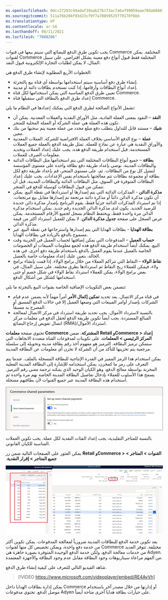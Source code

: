 ```yaml
---
ms.openlocfilehash: 0dcc27293c49adaf39aab27b1f3ac7a6af99059aae70da60401c13d112029a5e
ms.sourcegitcommit: 511a76b204f93d23cf9f7a70059525f79170f6bb
ms.translationtype: HT
ms.contentlocale: ar-SA
ms.lasthandoff: 08/11/2021
ms.locfileid: "7088286"
---
```

يجب تكوين طرق الدفع للبضائع التي سيتم بيعها في قنوات Commerce المختلفة. يمكن لقنوات Commerce المختلفة فقط قبول أنواع دفع معينة بشكل افتراضي. على سبيل المثال، لا يمكن لطلبات التجارة الإلكترونية قبول النقد. 

الخطوات الأربع المطلوبة لإنشاء طرق الدفع هي:

-   إنشاء طرق دفع أساسية سيتم استخدامها بواسطة أي قناة بيع بالتجزئة.
-   إعداد أنواع البطاقات وأرقامها، إذا كنت تستخدم بطاقات دائنة أو مدينة. 
-   تعيين طرق الدفع المناسبة التي يمكن استخدامها لكل قناة Commerce. 
-   إعداد طرق الدفع بالبطاقة التي ستقبلها قناة Commerce.  

تشمل الأنواع الصالحة لطرق الدفع التي يمكنك إعدادها في النظام ما يلي: 

-   **النقد** – النقود بمعنى العملة المادية، مثل الأوراق النقدية والعملات المعدنية. يمكن أن تكون هذه العملة هي عملة الشركة أو العملة المحلية للمتجر.
-   **شيك** – مستند قابل للتداول يتطلب دفع مبلغ محدد من عملة معينة يتم سحبها من بنك معين. 
-   **عملة** – نوع الدفع الأساسي بخلاف العملة الافتراضية للشركة. العملات المعدنية والأوراق النقدية هي عبارة عن نماذج للعملة. تمثل طريقة الدفع بالعملة جميع العملات المستخدمة. قبل استخدام طريقة الدفع هذه، يجب عليك إعداد العملات وتحديد معلومات الصرف للعملات.
-   **بطاقة** – جميع أنواع البطاقات المختلفة التي يتم استخدامها مثل البطاقات الدائنة والبطاقات المدينة. نوصي بإعداد طريقة دفع بطاقة واحدة على مستوى المؤسسة لتمثيل كل نوع من البطاقات. ثم، على مستوى المتجر، قم بإعداد طريقة دفع لكل بطاقة أو مجموعة بطاقات تتم معالجتها باستخدام نفس الإعدادات. يجب عليك إعداد البطاقات المتوفرة في السوق، مثل البطاقات الدائنة والبطاقات المدينة، قبل أن تتمكن من قبول البطاقات كوسيلة للدفع في المتجر.
-   **مذكرة الدائن** - المذكرات الدائنة التي يتم إصدارها أو استردادها في نقطة البيع. يمكن أن تكون مذكرة الدائن دائناً أو مذكرة دائنة مرتجعة تم إصدارها مقابل بيع مرتجعات. إذا تم استرداد المذكرات الدائنة جزئياً فقط، يقوم البرنامج بإصدار مذكرة دائن جديدة للرصيد الجديد. يكون لدى مذكرة الدائن الجديدة رقم جديد. يمكن استخدام مذكرة الدائن مرة واحدة فقط، ويحتفظ النظام بسجل لجميع الأرقام المستخدمة. يمكن عرض السجل على صفحة **جدول مذكرة الدائن**. لا يمكن للعميل استرداد أكثر من قيمة مذكرة الدائن.
-   **بطاقة الهدايا** - بطاقات الهدايا التي يتم إصدارها واسترجاعها في نقطة البيع. غير مسموح بالدفع بالزيادة في بطاقات الهدايا.
-   **حساب العميل** – المدفوعات التي يمكن إضافتها لحساب العميل في الخزينة وقت البيع. يمكنك أيضاً استخدام طريقة الدفع هذه لجمع معلومات المبيعات أو الخصومات الخاصة بالعميل عندما يقوم العميل بالدفع باستخدام طريقة دفع أخرى. في هذه الحالة، يتعين عليك إعداد معلومات خاصة بالعميل.
-   **نقاط الولاء** – النقاط التي تتراكم العملاء من خلال برامج الولاء. إذا قمت بإنشاء برامج ولاء، فيمكن للعملاء ربح النقاط ثم استردادها بطرق مختلفة. على سبيل المثال، في بعض برامج الولاء، يمكن للعملاء استرداد نقاط الولاء في شكل خصم أو حتى استخدامها كشكل من أشكال الدفع.

تتضمن بعض التكوينات الإضافية الخاصة بقنوات البيع بالتجزئة ما يلي: 

-   في قناة مركز الاتصال، يعد تحديد **تمكين إكمال الأمر** أمراً مهماً لأنه يضمن عدم قيام الشركات بإصدار أوامر المبيعات التي وضعها العميل إلا في حالات الدفع المسبق أو المصرح به مسبقاً. 
-   بالنسبة لاسترداد الأموال، يجب تحديد طريقة استرداد في مركز الاتصال لمعالجة المبالغ المستردة. يجب أيضاً تكوين طريقة الدفع لحقل الدفع في معلمات مركز اتصال تفويض إرجاع البضائع (RMA)/استرداد الأموال. 

تحتوي صفحة **معلمات Commerce المشتركة**، ضمن **Retail وCommerce > إعداد المركز الرئيسي > المعلمات**، على تكوينات لمدفوعات القناة متعددة الاتجاهات التي ستمكن ترميز البطاقة. الترميز هو مفهوم أخذ رقم بطاقة مدينة وتحويله إلى سلسلة مرجعية يتم تخزينها للتأكد من أن الشركة لا تخزن أي معلومات عن البطاقة المدينة. 

يمكن استخدام هذا الرمز المميز في القدرة الإنتاجية للبطاقة المسجلة بالملف. عندما يتم التعرف على رمز ما كمخزن، يمكن استخدامه للإشارة إلى البطاقة المدينة الفعلية المخزنة بواسطة معالج الدفع، وهو الكيان الوحيد الذي يمكنه ترجمة معنى رقم الترميز. يسمح هذا الأسلوب للعملاء بإدخال تفاصيل البطاقة المدينة الخاصة بهم مرة واحدة ثم استخدام هذه البطاقة المدينة عبر جميع القنوات لأن بطاقتهم مسجلة. 

[ ![لقطة شاشة توضح معلمات Commerce المشتركة](../media/commerce-shared-parameters-12-ss.jpg) ](../media/commerce-shared-parameters-12-ss.jpg#lightbox)


بالنسبة للمتاجر التقليدية، يجب إعداد الفئات النقدية لكل عملة. يجب تكوين العملات المناسبة للكيان القانوني. 

يمكن العثور على الصفحات التالية ضمن زر **Retail وCommerce > القنوات > المتاجر > جميع المتاجر > ‬‏‫إقرار النقدية**.
 
[ ![لقطة شاشة توضح صفحة ‬‏‫إقرار النقدية في Dynamics 365 Commerce.](../media/cash-declaration-13-ssm.jpg) ](../media/cash-declaration-13-ssm.jpg#lightbox)

يعد تكوين خدمة الدفع للبطاقات المدينة ضرورياً لمعالجة المدفوعات. يمكن تكوين أكثر من خدمة دفع واحدة، ويمكن تخصيص كل منها لقنوات Commerce مختلفة. تتوفر العديد من خدمات معالجة الدفع، ولكن خدمة الدفع الوحيدة المتوفرة بصورة جاهزة هي Adyen. من المهم مراعاة سيناريوهات وجود البطاقة مقابل عدم وجود البطاقة والأجهزة المعتمدة.

شاهد الفيديو التالي للتعرف على كيفية إنشاء طرق الدفع. 

 > [!VIDEO https://www.microsoft.com/videoplayer/embed/RE4AvVh]
 
 
يمكن إدارة بطاقات الهدايا داخل Commerce أو إدارتها من خلال مصدر آخر باستخدام موصل الدفع. تحتوي مدفوعات Adyen على خيارات بطاقة هدايا أخرى متاحة أيضاً. 
